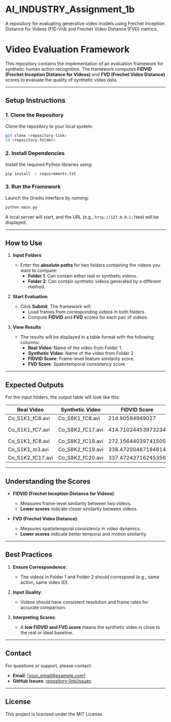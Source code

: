 # AI_INDUSTRY_Assignment_1b
A repository for evaluating generative video models using Frechet Inception Distance for Videos (FID-Vid) and Frechet Video Distance (FVD) metrics.


# Video Evaluation Framework

This repository contains the implementation of an evaluation framework for synthetic human action recognition. The framework computes **FIDVID (Frechet Inception Distance for Videos)** and **FVD (Frechet Video Distance)** scores to evaluate the quality of synthetic video data.

---

## **Setup Instructions**

### 1. Clone the Repository
Clone the repository to your local system:
```bash
git clone <repository-link>
cd <repository-folder>
```

### 2. Install Dependencies
Install the required Python libraries using:
```bash
pip install -r requirements.txt
```

### 3. Run the Framework
Launch the Gradio interface by running:
```bash
python main.py
```
A local server will start, and the URL (e.g., `http://127.0.0.1:7860`) will be displayed.

---

## **How to Use**

1. **Input Folders**
   - Enter the **absolute paths** for two folders containing the videos you want to compare:
     - **Folder 1**: Can contain either real or synthetic videos.
     - **Folder 2**: Can contain synthetic videos generated by a different method.

2. **Start Evaluation**
   - Click **Submit**. The framework will:
     - Load frames from corresponding videos in both folders.
     - Compute **FIDVID** and **FVD** scores for each pair of videos.

3. **View Results**
   - The results will be displayed in a table format with the following columns:
     - **Real Video**: Name of the video from Folder 1.
     - **Synthetic Video**: Name of the video from Folder 2.
     - **FIDVID Score**: Frame-level feature similarity score.
     - **FVD Score**: Spatiotemporal consistency score.

---

## **Expected Outputs**

For the input folders, the output table will look like this:

| **Real Video**      | **Synthetic Video**  | **FIDVID Score**      | **FVD Score**          |
|---------------------|----------------------|-----------------------|------------------------|
| Co_S1K1_fC6.avi     | Co_S8K1_fC8.avi     | 214.90584949027       | 1.935691333872461e-9   |
| Co_S1K1_fC7.avi     | Co_S8K2_fC17.avi    | 414.71024453973234    | 4.3130710279307615e-9  |
| Co_S1K1_fC8.avi     | Co_S8K2_fC18.avi    | 272.15644039741505    | 1.431334933393025e-8   |
| Co_S1K1_m3.avi      | Co_S8K2_fC19.avi    | 338.47200487184614    | 7.185410256372668e-9   |
| Co_S1K2_fC17.avi    | Co_S8K2_fC20.avi    | 337.47243716245356    | 3.581631395395524e-9   |

---

## **Understanding the Scores**

- **FIDVID (Frechet Inception Distance for Videos)**:
  - Measures frame-level similarity between two videos.
  - **Lower scores** indicate closer similarity between videos.

- **FVD (Frechet Video Distance)**:
  - Measures spatiotemporal consistency in video dynamics.
  - **Lower scores** indicate better temporal and motion similarity.

---

## **Best Practices**

1. **Ensure Correspondence**:
   - The videos in Folder 1 and Folder 2 should correspond (e.g., same action, same video ID).

2. **Input Quality**:
   - Videos should have consistent resolution and frame rates for accurate comparison.

3. **Interpreting Scores**:
   - A **low FIDVID and FVD score** means the synthetic video is close to the real or ideal baseline.

---

## **Contact**
For questions or support, please contact:
- **Email**: [your_email@example.com]
- **GitHub Issues**: [repository-link/issues](https://github.com/your-repository/issues)

---

## **License**
This project is licensed under the MIT License.

